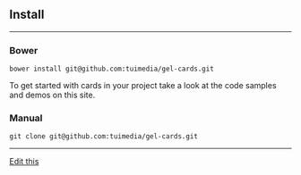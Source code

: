 ## Install

---

### Bower

    bower install git@github.com:tuimedia/gel-cards.git

To get started with cards in your project take a look at the code samples and demos on this site.

### Manual

    git clone git@github.com:tuimedia/gel-cards.git


---

[Edit this](https://github.com/tuimedia/gel-cards/edit/master/docs/audio--usage.md) 
